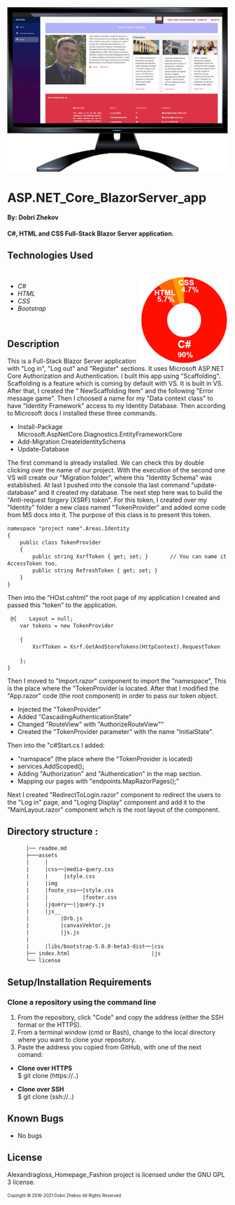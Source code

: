 <img align="justify" alt="chart" width="950px" src="https://github.com/zhekovdobri/-ASP.NET_Core_BlazorServer_app/blob/main/AddIdentity/wwwroot/images/BlazorServer1200px.gif">

# ASP.NET_Core_BlazorServer_app

#### By: Dobri Zhekov

#### C#, HTML and CSS Full-Stack Blazor Server application.

## Technologies Used

<div class=pull-left>

</div>
&nbsp;&nbsp;&nbsp;&nbsp;&nbsp;&nbsp;&nbsp;&nbsp;&nbsp;&nbsp;&nbsp;&nbsp;&nbsp;&nbsp;&nbsp;
<div class=pull-right>
<img align="right" alt="chart" height="200px" src="https://github.com/zhekovdobri/-ASP.NET_Core_BlazorServer_app/blob/main/AddIdentity/wwwroot/images/Blazor_language_chart.png">
</div>

* _C#_
* _HTML_
* _CSS_
* _Bootstrap_

<br />

## Description
This is a Full-Stack Blazor Server application with "Log in", "Log out" and "Register" sections. It uses Microsoft ASP.NET Core Authorization and Authentication. I built this app using "Scaffolding". Scaffolding is a feature which is coming by default with VS. It is built in VS. After that, I created the " NewScaffolding Item" and the following "Error message game". Then I choosed a name for my  "Data context class"  to have "Identity Framework" access to my Identity Database. Then according to Microsoft docs I installed these three commands. 

* Install-Package Microsoft.AspNetCore.Diagnostics.EntityFrameworkCore
* Add-Migration CreateIdentitySchema
* Update-Database

The first command is already installed. We can check this by double clicking over the name of our project. With the execution of the second one VS will create our "Migration folder", where this "Identity Schema" was established. At last I pushed into the console tha last command "update-database" and it created my database. The next step here was to build the "Anti-request forgery (XSRF) token". For this token, I created over my "Identity" folder a new class named "TokenProvider" and added some code from MS docs into it. The purpose of this class is to present this token. 

````
namespace "project name".Areas.Identity
{
    public class TokenProvider                              
    {
        public string XsrfToken { get; set; }       // You can name it AccessToken too.   
        public string RefreshToken { get; set; }   
    }
}
````

Then into the "HOst.cshtml" the root page of my application I created and passed this "token" to the application.

```` @inject Microsoft.AspNetCore.Antiforgery.IAntiforgery Xsrf  
 @{    Layout = null;
    var tokens = new TokenProvider                                                                  
    {
        XsrfToken = Xsrf.GetAndStoreTokens(HttpContext).RequestToken     
    };
}
````
Then I moved to "Import.razor" component to import the "namespace", This is the place where the "TokenProvider is located. After that I modified the "App.razor" code (the root component) in order to pass our token object. 

* Injected the "TokenProvider"
* Added "CascadingAuthenticationState"
* Changed "RouteView" with "AuthorizeRouteView""
* Created the "TokenProvider parameter" with the name "InitialState".

Then into the "c#Start.cs I added:

* "namspace" (the place where the "TokenProvider is located)
* services.AddScoped<TokenProvider>();
* Adding "Authorization" and "Authentication" in the map section.
* Mapping our pages with "endpoints.MapRazorPages();"
  
Next I created "RedirectToLogin.razor" component to redirect the users to the "Log in" page, and "Loging Display" component and add it to the "MainLayout.razor" component whch is the root layout of the component.   

## Directory structure :

          |── readme.md    
          ├───assets
          |     |      
          |     |css──|media-query.css
          |     |     |style.css
          |     |img             
          |     |foote_css──|style.css
          |     |           |footer.css
          |     |jquery──|jquery.js
          |     |js__
          |          |Orb.js
          |          |canvasVektor.js
          |          |js.js                    
          |                                    
          |     |libs/bootstrap-5.0.0-beta3-dist──|css                               
          ├── index.html                          |js
          └── license

## Setup/Installation Requirements

### Clone a repository using the command line 

1. From the repository, click "Code" and copy the address (either the SSH format or the HTTPS). 
2. From a terminal window (cmd or Bash), change to the local directory where you want to clone your repository.
3. Paste the address you copied from GitHub, with one of the next comand:

* **Clone over HTTPS**<br>
  $ git clone (https://..)
  
* **Clone over SSH**<br>
  $ git clone (ssh://..)

## Known Bugs

* No bugs

## License

Alexandragloss_Homepage_Fashion project is licensed under the GNU GPL 3 license.

<sub><sup>Copiright © 2016-2021 Dobri Zhekov All Rights Reserved</sup></sub>
